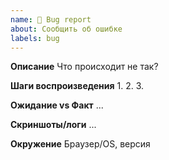 ```yaml
---
name: 🐞 Bug report
about: Сообщить об ошибке
labels: bug
---
```


**Описание**
Что происходит не так?

**Шаги воспроизведения**
1.
2.
3.

**Ожидание vs Факт**
...

**Скриншоты/логи**
...

**Окружение**
Браузер/OS, версия
